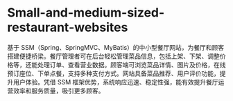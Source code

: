 # Small-and-medium-sized-restaurant-websites
基于 SSM（Spring、SpringMVC、MyBatis）的中小型餐厅网站，为餐厅和顾客搭建便捷桥梁。餐厅管理者可在后台轻松管理菜品信息，包括上架、下架、调整价格等，还能处理订单、查看营业数据。顾客端可浏览菜品详情、图片及价格，在线预订座位、下单点餐，支持多种支付方式。网站具备菜品推荐、用户评价功能，提升用户体验。凭借 SSM 框架优势，系统响应迅速、稳定性强，能有效提升餐厅运营效率和服务质量，吸引更多顾客。 
